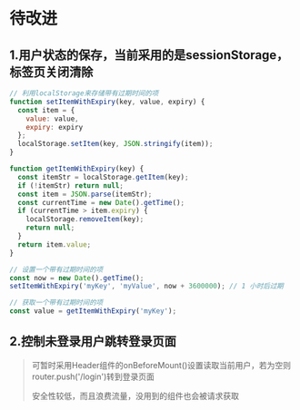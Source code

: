 # 待改进
## 1.用户状态的保存，当前采用的是sessionStorage，标签页关闭清除
```js
// 利用localStorage来存储带有过期时间的项
function setItemWithExpiry(key, value, expiry) {
  const item = {
    value: value,
    expiry: expiry
  };
  localStorage.setItem(key, JSON.stringify(item));
}

function getItemWithExpiry(key) {
  const itemStr = localStorage.getItem(key);
  if (!itemStr) return null;
  const item = JSON.parse(itemStr);
  const currentTime = new Date().getTime();
  if (currentTime > item.expiry) {
    localStorage.removeItem(key);
    return null;
  }
  return item.value;
}

// 设置一个带有过期时间的项
const now = new Date().getTime();
setItemWithExpiry('myKey', 'myValue', now + 3600000); // 1 小时后过期

// 获取一个带有过期时间的项
const value = getItemWithExpiry('myKey');
```
## 2.控制未登录用户跳转登录页面

> 可暂时采用Header组件的onBeforeMount()设置读取当前用户，若为空则router.push('/login')转到登录页面
>
> 安全性较低，而且浪费流量，没用到的组件也会被请求获取
